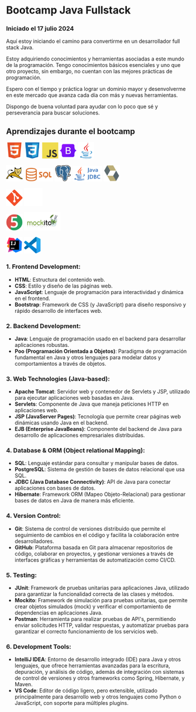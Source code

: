 # Bootcamp Java Fullstack

### Iniciado el 17 julio 2024

Aquí estoy iniciando el camino para convertirme en un desarrollador full stack Java.

Estoy adquiriendo conocimientos y herramientas asociadas a este mundo de la
programación. Tengo conocimientos básicos esenciales y uno que otro proyecto, sin embargo, no
cuentan con las mejores prácticas de programación.

Espero con el tiempo y práctica lograr un dominio mayor y desenvolverme en este mercado
que avanza cada día con más y nuevas herramientas.

Dispongo de buena voluntad para ayudar con lo poco que sé y perseverancia para buscar soluciones.

## Aprendizajes durante el bootcamp

<p>
  <img src="./assets/icons/HTML5.png" alt="HTML" width="45"/>
  <img src="./assets/icons/CSS3.png" alt="CSS" width="45"/> 
  <img src="./assets/icons/JavaScript.png" alt="JavaScript" width="45"/> 
  <img src="./assets/icons/Bootstrap.png" alt="Bootstrap" width="45"/> 
  <img src="./assets/icons/Java.png" alt="Java" width="45"/> 
</p>
<p>
  <img src="./assets/icons/Apache%20Tomcat.png" alt="TomCat" width="45"/> 
  <img src="./assets/icons/Sql_data_base_with_logo.png" alt="SQL" width="80"/> 
  <img src="./assets/icons/PostgresSQL.png" alt="PostgreSQL" width="45"/> 
  <img src="./assets/icons/jdbc.png" alt="JDBC" width="80"/> 
  <img src="./assets/icons/Hibernate.png" alt="Hibernate" width="45"/> 
</p>
<p>
  <img src="./assets/icons/Git.png" alt="Git" width="45"/>
  <img src="./assets/icons/github%20(1).png" alt="GitHub" width="50"/> 
<p>
  <img src="./assets/icons/JUnit.png" alt="JUnit5" width="45"/> 
  <img src="./assets/icons/mockito.png" alt="Mockito" width="100"/> 
</p>
<p>
  <img src="./assets/icons/IntelliJ%20IDEA.png" alt="Intellij IDEA" width="45"/> 
  <img src="./assets/icons/Visual%20Studio%20Code%20(VS%20Code).png" alt="Vs Code" width="45"/>
</p>


### 1. Frontend Development:

- **HTML**: Estructura del contenido web.
- **CSS**: Estilo y diseño de las páginas web.
- **JavaScript**: Lenguaje de programación para interactividad y dinámica en el frontend.
- **Bootstrap**: Framework de CSS (y JavaScript) para diseño responsivo y rápido desarrollo de interfaces web.

### 2. Backend Development:

- **Java**: Lenguaje de programación usado en el backend para desarrollar aplicaciones robustas.
- **Poo (Programación Orientada a Objetos)**: Paradigma de programación fundamental en Java y otros lenguajes para
  modelar datos y comportamientos a través de objetos.

### 3. Web Technologies (Java-based):

- **Apache Tomcat**: Servidor web y contenedor de Servlets y JSP, utilizado para ejecutar aplicaciones web basadas en Java.
- **Servlets**: Componente de Java que maneja peticiones HTTP en aplicaciones web.
- **JSP (JavaServer Pages)**: Tecnología que permite crear páginas web dinámicas usando Java en el backend.
- **EJB (Enterprise JavaBeans)**: Componente del backend de Java para desarrollo de aplicaciones empresariales
  distribuidas.

### 4. Database & ORM (Object relational Mapping):

- **SQL**: Lenguaje estándar para consultar y manipular bases de datos.
- **PostgreSQL**: Sistema de gestión de bases de datos relacional que usa SQL.
- **JDBC (Java Database Connectivity)**: API de Java para conectar aplicaciones con bases de datos.
- **Hibernate**: Framework ORM (Mapeo Objeto-Relacional) para gestionar bases de datos en Java de manera más eficiente.

### 4. Version Control:

- **Git**: Sistema de control de versiones distribuido que permite el seguimiento de cambios en el código y facilita la colaboración entre desarrolladores. 
- **GitHub**: Plataforma basada en Git para almacenar repositorios de código, colaborar en proyectos, y gestionar versiones a través de interfaces gráficas y herramientas de automatización como CI/CD.

### 5. Testing:

- **JUnit**: Framework de pruebas unitarias para aplicaciones Java, utilizado para garantizar la funcionalidad correcta de las clases y métodos.
- **Mockito**: Framework de simulación para pruebas unitarias, que permite crear objetos simulados (mock) y verificar el comportamiento de dependencias en aplicaciones Java.
- **Postman**: Herramienta para realizar pruebas de API's, permitiendo enviar solicitudes HTTP, validar respuestas, y automatizar pruebas para garantizar el correcto funcionamiento de los servicios web.

### 6. Development Tools:
   
- **IntelliJ IDEA**: Entorno de desarrollo integrado (IDE) para Java y otros lenguajes, que ofrece herramientas avanzadas para la escritura, depuración, y análisis de código, además de integración con sistemas de control de versiones y otros frameworks como Spring, Hibernate, y Maven.
- **VS Code**: Editor de código ligero, pero extensible, utilizado principalmente para desarrollo web y otros lenguajes como Python o JavaScript, con soporte para múltiples plugins.